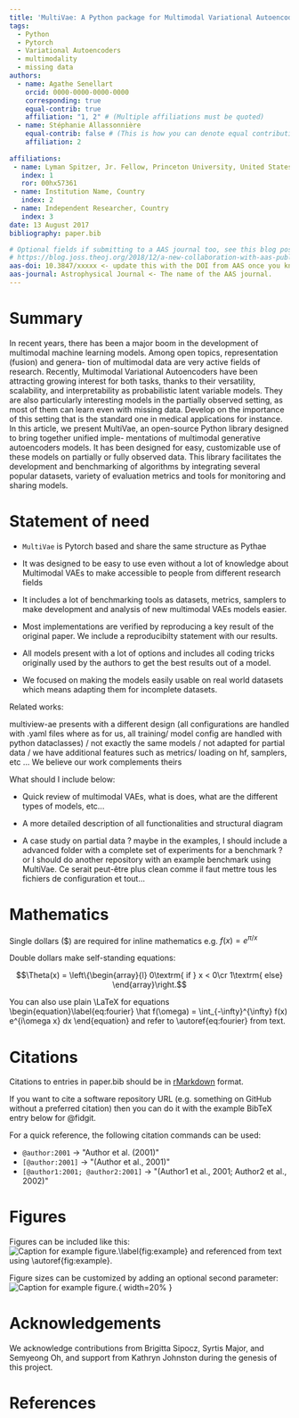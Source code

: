 ```yaml
---
title: 'MultiVae: A Python package for Multimodal Variational Autoencoders on Partial Datasets '
tags:
  - Python
  - Pytorch
  - Variational Autoencoders
  - multimodality
  - missing data
authors:
  - name: Agathe Senellart
    orcid: 0000-0000-0000-0000
    corresponding: true
    equal-contrib: true
    affiliation: "1, 2" # (Multiple affiliations must be quoted)
  - name: Stéphanie Allassonnière
    equal-contrib: false # (This is how you can denote equal contributions between multiple authors)
    affiliation: 2
  
affiliations:
 - name: Lyman Spitzer, Jr. Fellow, Princeton University, United States
   index: 1
   ror: 00hx57361
 - name: Institution Name, Country
   index: 2
 - name: Independent Researcher, Country
   index: 3
date: 13 August 2017
bibliography: paper.bib

# Optional fields if submitting to a AAS journal too, see this blog post:
# https://blog.joss.theoj.org/2018/12/a-new-collaboration-with-aas-publishing
aas-doi: 10.3847/xxxxx <- update this with the DOI from AAS once you know it.
aas-journal: Astrophysical Journal <- The name of the AAS journal.
---
```


# Summary

In recent years, there has been a major boom in the development of multimodal
machine learning models. Among open topics, representation (fusion) and genera-
tion of multimodal data are very active fields of research. Recently, Multimodal
Variational Autoencoders have been attracting growing interest for both tasks, thanks
to their versatility, scalability, and interpretability as probabilistic latent variable
models. They are also particularly interesting models in the partially observed
setting, as most of them can learn even with missing data. 
Develop on the importance of this setting that is the standard one in medical applications for instance.
In this article, we present
MultiVae, an open-source Python library designed to bring together unified imple-
mentations of multimodal generative autoencoders models. It has been designed
for easy, customizable use of these models on partially or fully observed data. This
library facilitates the development and benchmarking of algorithms by integrating
several popular datasets, variety of evaluation metrics and tools for monitoring and
sharing models. 

# Statement of need

- `MultiVae` is Pytorch based and share the same structure as Pythae

- It was designed to be easy to use even without a lot of knowledge about Multimodal VAEs to make accessible to people from different research fields

- It includes a lot of benchmarking tools as datasets, metrics, samplers to make development and analysis of new multimodal VAEs models easier. 

- Most implementations are verified by reproducing a key result of the original paper. We include a reproducibilty statement 
  with our results. 

- All models present with a lot of options and includes all coding tricks originally used by the authors to get the best results out of a model.

- We focused on making the models easily usable on real world datasets which means adapting them for incomplete datasets.

Related works:

multiview-ae presents with a different design (all configurations are handled with .yaml files where as for us, all training/ model config are handled with python dataclasses) / not exactly the same models / not adapted for partial data / we have additional features such as  metrics/ loading on hf, samplers, etc ...
We believe our work complements theirs


What should I include below:

- Quick review of multimodal VAEs, what is does, what are the different types of models, etc...

- A more detailed description of all functionalities and structural diagram

- A case study on partial data ? maybe in the examples, I should include a advanced folder with a complete set of experiments for a benchmark ? 
  or I should do another repository with an example benchmark using MultiVae. Ce serait peut-être plus clean comme il faut mettre tous les fichiers de configuration et tout...

# Mathematics

Single dollars ($) are required for inline mathematics e.g. $f(x) = e^{\pi/x}$

Double dollars make self-standing equations:

$$\Theta(x) = \left\{\begin{array}{l}
0\textrm{ if } x < 0\cr
1\textrm{ else}
\end{array}\right.$$

You can also use plain \LaTeX for equations
\begin{equation}\label{eq:fourier}
\hat f(\omega) = \int_{-\infty}^{\infty} f(x) e^{i\omega x} dx
\end{equation}
and refer to \autoref{eq:fourier} from text.

# Citations

Citations to entries in paper.bib should be in
[rMarkdown](http://rmarkdown.rstudio.com/authoring_bibliographies_and_citations.html)
format.

If you want to cite a software repository URL (e.g. something on GitHub without a preferred
citation) then you can do it with the example BibTeX entry below for @fidgit.

For a quick reference, the following citation commands can be used:
- `@author:2001`  ->  "Author et al. (2001)"
- `[@author:2001]` -> "(Author et al., 2001)"
- `[@author1:2001; @author2:2001]` -> "(Author1 et al., 2001; Author2 et al., 2002)"

# Figures

Figures can be included like this:
![Caption for example figure.\label{fig:example}](figure.png)
and referenced from text using \autoref{fig:example}.

Figure sizes can be customized by adding an optional second parameter:
![Caption for example figure.](figure.png){ width=20% }

# Acknowledgements

We acknowledge contributions from Brigitta Sipocz, Syrtis Major, and Semyeong
Oh, and support from Kathryn Johnston during the genesis of this project.

# References